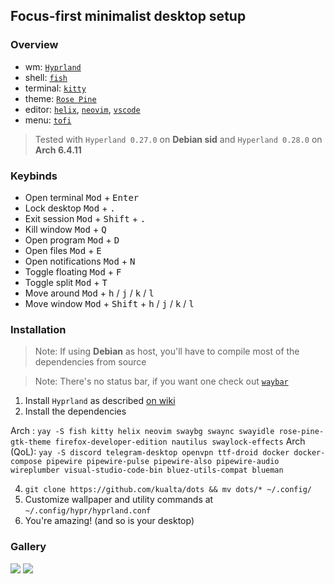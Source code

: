 ## Focus-first minimalist desktop setup
### Overview
- wm: [`Hyprland`](https://hyprland.org/)
- shell: [`fish`](https://fishshell.com/)
- terminal: [`kitty`](https://github.com/kovidgoyal/kitty)
- theme: [`Rose Pine`](https://rosepinetheme.com/)
- editor: [`helix`](https://helix-editor.com/), [`neovim`](https://neovim.io/), [`vscode`](https://code.visualstudio.com/)
- menu: [`tofi`](https://github.com/philj56/tofi)

> Tested with `Hyperland 0.27.0` on **Debian sid** and `Hyperland 0.28.0` on **Arch 6.4.11**

### Keybinds
- Open terminal <kbd>Mod</kbd> + <kbd>Enter</kbd>
- Lock desktop <kbd>Mod</kbd> + <kbd>.</kbd> 
- Exit session <kbd>Mod</kbd> + <kbd>Shift</kbd> + <kbd>.</kbd> 
- Kill window <kbd>Mod</kbd> + <kbd>Q</kbd>
- Open program <kbd>Mod</kbd> + <kbd>D</kbd>
- Open files <kbd>Mod</kbd> + <kbd>E</kbd>
- Open notifications <kbd>Mod</kbd> + <kbd>N</kbd>
- Toggle floating <kbd>Mod</kbd> + <kbd>F</kbd>
- Toggle split <kbd>Mod</kbd> + <kbd>T</kbd>
- Move around <kbd>Mod</kbd> + <kbd>h</kbd> / <kbd>j</kbd> / <kbd>k</kbd> / <kbd>l</kbd>
- Move window <kbd>Mod</kbd> + <kbd>Shift</kbd> + <kbd>h</kbd> / <kbd>j</kbd> / <kbd>k</kbd> / <kbd>l</kbd>

### Installation
> Note: If using **Debian** as host, you'll have to compile most of the dependencies from source

> Note: There's no status bar, if you want one check out [`waybar`](https://github.com/Alexays/Waybar)

1. Install `Hyprland` as described [on wiki](https://wiki.hyprland.org/Getting-Started/Installation/)
2. Install the dependencies 

Arch : `yay -S fish kitty helix neovim swaybg swaync swayidle rose-pine-gtk-theme firefox-developer-edition nautilus swaylock-effects`
Arch (QoL): `yay -S discord telegram-desktop openvpn ttf-droid docker docker-compose pipewire pipewire-pulse pipewire-also pipewire-audio wireplumber visual-studio-code-bin bluez-utils-compat blueman`

4. ```git clone https://github.com/kualta/dots && mv dots/* ~/.config/```
5. Customize wallpaper and utility commands at `~/.config/hypr/hyprland.conf`
6. You're amazing! (and so is your desktop)

### Gallery
![](https://github.com/kualta/dots/assets/72769566/6a2ef24b-05da-44c5-946a-e6c927ef3022)
![](https://github.com/kualta/dots/assets/72769566/b333a976-b083-477b-b1f9-97174300d339)
